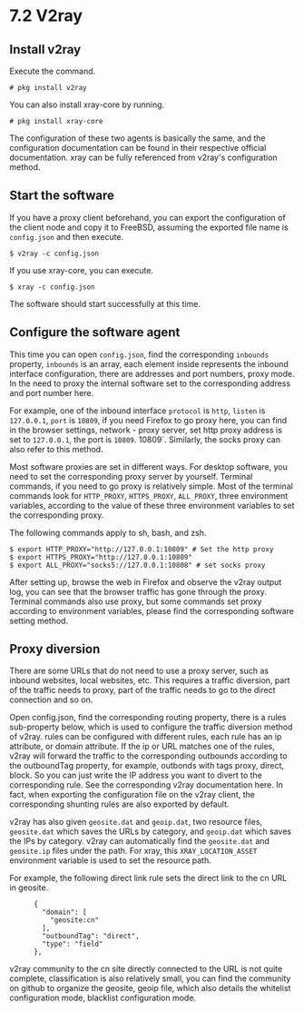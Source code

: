 # 7.2 V2ray

## Install v2ray

Execute the command.
```
# pkg install v2ray
```

You can also install xray-core by running.

```
# pkg install xray-core
```

The configuration of these two agents is basically the same, and the configuration documentation can be found in their respective official documentation. xray can be fully referenced from v2ray's configuration method.

## Start the software

If you have a proxy client beforehand, you can export the configuration of the client node and copy it to FreeBSD, assuming the exported file name is `config.json` and then execute.

```
$ v2ray -c config.json
```

If you use xray-core, you can execute.

```
$ xray -c config.json
```

The software should start successfully at this time.

## Configure the software agent

This time you can open `config.json`, find the corresponding `inbounds` property, `inbounds` is an array, each element inside represents the inbound interface configuration, there are addresses and port numbers, proxy mode. In the need to proxy the internal software set to the corresponding address and port number here.

For example, one of the inbound interface `protocol` is `http`, `listen` is `127.0.0.1`, `port` is `10809`, if you need Firefox to go proxy here, you can find in the browser settings, network - proxy server, set http proxy address is set to `127.0.0.1`, the port is `10809`. 10809`. Similarly, the socks proxy can also refer to this method.

Most software proxies are set in different ways. For desktop software, you need to set the corresponding proxy server by yourself. Terminal commands, if you need to go proxy is relatively simple. Most of the terminal commands look for `HTTP_PROXY`, `HTTPS_PROXY`, `ALL_PROXY`, three environment variables, according to the value of these three environment variables to set the corresponding proxy.

The following commands apply to sh, bash, and zsh.

```
$ export HTTP_PROXY="http://127.0.0.1:10809" # Set the http proxy
$ export HTTPS_PROXY="http://127.0.0.1:10809"
$ export ALL_PROXY="socks5://127.0.0.1:10808" # set socks proxy
```

After setting up, browse the web in Firefox and observe the v2ray output log, you can see that the browser traffic has gone through the proxy. Terminal commands also use proxy, but some commands set proxy according to environment variables, please find the corresponding software setting method. 

## Proxy diversion

There are some URLs that do not need to use a proxy server, such as inbound websites, local websites, etc. This requires a traffic diversion, part of the traffic needs to proxy, part of the traffic needs to go to the direct connection and so on.

Open config.json, find the corresponding routing property, there is a rules sub-property below, which is used to configure the traffic diversion method of v2ray. rules can be configured with different rules, each rule has an ip attribute, or domain attribute. If the ip or URL matches one of the rules, v2ray will forward the traffic to the corresponding outbounds according to the outboundTag property, for example, outbonds with tags proxy, direct, block. So you can just write the IP address you want to divert to the corresponding rule. See the corresponding v2ray documentation here. In fact, when exporting the configuration file on the v2ray client, the corresponding shunting rules are also exported by default.

v2ray has also given `geosite.dat` and `geoip.dat`, two resource files, `geosite.dat` which saves the URLs by category, and `geoip.dat` which saves the IPs by category. v2ray can automatically find the `geosite.dat` and `geosite.ip` files under the path. For xray, this `XRAY_LOCATION_ASSET` environment variable is used to set the resource path.

For example, the following direct link rule sets the direct link to the cn URL in geosite.

```
      {
        "domain": [
          "geosite:cn"
        ],
        "outboundTag": "direct",
        "type": "field"
      },
```
v2ray community to the cn site directly connected to the URL is not quite complete, classification is also relatively small, you can find the community on github to organize the geosite, geoip file, which also details the whitelist configuration mode, blacklist configuration mode.
